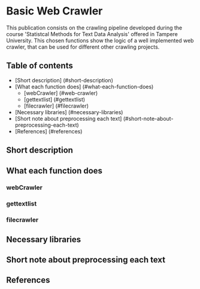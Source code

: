 # Basic Web Crawler

This publication consists on the crawling pipeline developed during the course 'Statistcal Methods for Text Data Analysis' offered in Tampere University. This chosen functions show the logic of a well implemented web crawler, that can be used for different other crawling projects.

## Table of contents

- [Short description] (#short-description)
- [What each function does] (#what-each-function-does)
	- [webCrawler] (#web-crawler)
	- [gettextlist] (#gettextlist)
	- [filecrawler] (#filecrawler)
- [Necessary libraries] (#necessary-libraries)
- [Short note about preprocessing each text] (#short-note-about-preprocessing-each-text)
- [References] (#references)

## Short description

## What each function does

### webCrawler

### gettextlist

### filecrawler

## Necessary libraries

## Short note about preprocessing each text

## References


